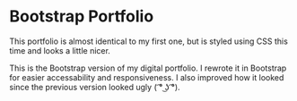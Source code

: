 # Bootstrap Portfolio
This portfolio is almost identical to my first one, but is styled using CSS this time and looks a little nicer.

This is the Bootstrap version of my digital portfolio. I rewrote it in Bootstrap for easier accessability and responsiveness. I also improved how it looked since the previous version looked ugly  ( ͡° ͜ʖ ͡°).
